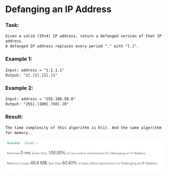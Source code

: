 # Defanging an IP Address

### Task:

    Given a valid (IPv4) IP address, return a defanged version of that IP address.
    A defanged IP address replaces every period "." with "[.]".

### Example 1:

    Input: address = "1.1.1.1"
    Output: "1[.]1[.]1[.]1"

### Example 2:

    Input: address = "255.100.50.0"
    Output: "255[.]100[.]50[.]0"

### Result:

    The time complexity of this algorithm is O(1). And the same algorithm for memory.
![img.png](img.png)